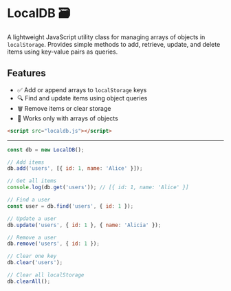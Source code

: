 # LocalDB 🗃️
 
A lightweight JavaScript utility class for managing arrays of objects in `localStorage`. Provides simple methods to add, retrieve, update, and delete items using key-value pairs as queries.

## Features

- ✅ Add or append arrays to `localStorage` keys  
- 🔍 Find and update items using object queries  
- 🗑️ Remove items or clear storage  
- 🔐 Works only with arrays of objects

 

```html
<script src="localdb.js"></script>
```

---

 ```javascript
const db = new LocalDB();

// Add items
db.add('users', [{ id: 1, name: 'Alice' }]);

// Get all items
console.log(db.get('users')); // [{ id: 1, name: 'Alice' }]

// Find a user
const user = db.find('users', { id: 1 });

// Update a user
db.update('users', { id: 1 }, { name: 'Alicia' });

// Remove a user
db.remove('users', { id: 1 });

// Clear one key
db.clear('users');

// Clear all localStorage
db.clearAll();
```

